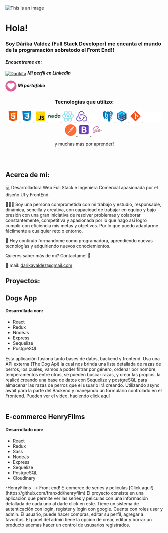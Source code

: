 ![This is an image](utils/github-blue-logo-4k-blue-brickwall-github-logo-social-networks.jpg)

# Hola!

### Soy Dárika Valdez (Full Stack Developer) me encanta el mundo de la programación sobretodo el Front End!!

<h4 align="left"><b><i>Encuentrame en:</i></b></h3>
<p align="left">
 <a href="https://www.linkedin.com/in/d%C3%A1rika-valdez-a367481a8/" target="blank">
  <img align="center" src="https://raw.githubusercontent.com/rahuldkjain/github-profile-readme-generator/master/src/images/icons/Social/linked-in-alt.svg" alt="Darikita" height="30" width="40" /></a>
 <b><i> Mi perfil en LinkedIn</i></b>
</p>
<p align="left">
 <a href="https://www.linkedin.com/in/d%C3%A1rika-valdez-a367481a8/" target="blank">
  <img align="center" src="utils/icons/logo.png" alt="Dárika Valdez" height="35" width="35" /></a>
 <b><i> Mi portafolio</i></b>
</p>

<h3 align="center">Tecnologías que utilizo:</h3>
<p align="center">
    <a href = "https://developer.mozilla.org/en-US/docs/Web/HTML" > <img src = "utils/icons/html5.svg" alt="html5" width='40' height = '40'> </a>
    <a href = "https://developer.mozilla.org/en-US/docs/Web/CSS" > <img src = "utils/icons/css3.svg" alt="css3" width='40' height = '40'> </a>
    <a href = "https://developer.mozilla.org/en-US/docs/Web/JavaScript" > <img src = "utils/icons/javascript.svg" alt="Javascript" width='40' height = '40'> </a>
    <a href = "https://nodejs.org/en/" > <img src = "utils/icons/nodejs.svg" alt="node" width='40' height = '40'> </a>
    <a href = "https://reactjs.org/" > <img src = "utils/icons/react.svg" alt="react" width='40' height = '40'> </a>
    <a href = "https://redux.js.org/" > <img src = "utils/icons/redux.svg" alt="redux" width='40' height = '40'> </a>
    <a href=  "https://expressjs.com/" target="_blank" rel="noreferrer"><img src="utils/icons/express.png" width="36" height="25" alt="Express" /></a>
    <a href = "https://postgresql.org/" > <img src = "utils/icons/postgresql.svg" alt="postgresql" width='40' height = '40'> </a>
    <a href = "https://sequelize.org/" > <img src = "utils/icons/sequelize.svg" alt="sequelize" width='40' height = '40'> </a>
    <a href = "https://git-scm.com/" > <img src = "utils/icons/git.svg" alt="git" width='40' height = '40'> </a>
    <a href = "https://github.com//" > <img src = "utils/icons/git.png" alt="github" width='60' height = '35' > </a>
    <a href = "https://www.postman.com/" > <img src = "utils/icons/postman.svg" alt="postman" width='37' height = '37'> </a>
    <a href = "https://getbootstrap.com/" > <img src = "utils/icons/bootstrap.svg" alt="bootstrap" width='40'> </a>
    <a href = "https://sass-lang.com/" > <img src = "utils/icons/sass.png" alt="sass" width='40' height = '40'> </a>

</p>
 <p align="center">y muchas más por aprender!</p>
   
 <br></br>
  ## Acerca de mi:
  
💻 Desarrolladora Web Full Stack e Ingeniera Comercial apasionada por el diseño UI y FrontEnd.

🙋🏻‍♀️ Soy una persona comprometida con mi trabajo y estudio, responsable, dinámica, sencilla y creativa, con capacidad de trabajar en equipo y bajo presión con una gran iniciativa de resolver problemas y colaborar constantemente, competitiva y apasionada por lo que hago así logro cumplir con eficiencia mis metas y objetivos. Por lo que puedo adaptarme fácilmente a cualquier reto o entorno.

🔎 Hoy continúo formandome como programadora, aprendiendo nuevas tecnologías y adquiriendo nuevos conociemientos.

Quieres saber más de mi? Contactame! 🙌

📧 mail: darikavaldez@gmail.com

## Proyectos:

<h2> Dogs App </h2>

<h4> Desarrollada con: </h4>
<ul>
    <li>React</li>
    <li>Redux</li>
    <li>NodeJs</li>
    <li>Express</li>
    <li>Sequelize</li>
    <li>PostgreSQL</li>
</ul>
Esta aplicación fusiona tanto bases de datos, backend y frontend. Usa una API externa (The Dog Api) la cual nos brinda una lista detallada de razas de perros, los cuales, vamos a poder filtrar por género, ordenar por nombre, temperamentos entre otras, se pueden buscar razas, y crear las propios. la realicé creando una base de datos con Sequelize y postgreSQL para almacenar las razas de perros que el usuario irá creando. Utilizando async await para la parte del Backend y manejando un formulario controlado en el Frontend.
Pueden ver el video, haciendo click <a href="https://www.youtube.com/watch?v=Bm7dKEN4_6M&t=34s">aquí</a>
 <br></br>
 
 <h2> E-commerce HenryFilms </h2>
 <h4> Desarrollado con: </h4>
<ul>
    <li>React</li>
    <li>Redux</li>
    <li>Sass</li>
    <li>NodeJs</li>
    <li>Express</li>
    <li>Sequelize</li>
    <li>PostgreSQL</li>
    <li>Cloudinary </li>
 
</ul>
-HenryFilms  --> Front end! E-comerce de series y peliculas [Click aqui!](https://github.com/franxdd/henryfilm)
El proyecto consiste en una aplicación que permite ver las series y peliculas con una información detallada de cada uno al darle click en este. Tiene un sistema de autenticación con login, register y login con google. Cuenta con roles user y admin. El usuario, puede hacer compras, editar su perfil, agregar a favoritos. El panel del admin tiene la opcion de crear, editar y borrar un producto ademas hacer un control de ususarios registrados.
